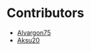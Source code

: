 # Contributors

* [Alvargon75](http://github.com/Alvargon75 "El menda")
* [Aksu20](http://github.com/Aksu20 )

